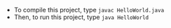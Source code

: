* To compile this project, type `javac HelloWorld.java`
* Then, to run this project, type `java HelloWorld`